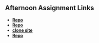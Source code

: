 ## Afternoon Assignment Links

* **[Repo](https://github.com/jules43sunlight/<ASSIGNMENT_REPO>)**
* **[Repo](https://github.com/jules43sunlight/<ASSIGNMENT_REPO>)**
* **[clone site](https://jules43sunlight.github.io/cloneSite/)**
* **[Repo](https://github.com/jules43sunlight/<ASSIGNMENT_REPO>)**
